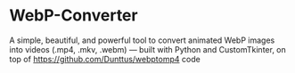 # WebP-Converter
A simple, beautiful, and powerful tool to convert animated WebP images into videos (.mp4, .mkv, .webm) — built with Python and CustomTkinter, on top of https://github.com/Dunttus/webptomp4 code

